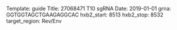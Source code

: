 Template: guide
Title: 27068471 T10 sgRNA
Date: 2019-01-01
grna: GGTGGTAGCTGAAGAGGCAC
hxb2_start: 8513
hxb2_stop: 8532
target_region: Rev/Env
